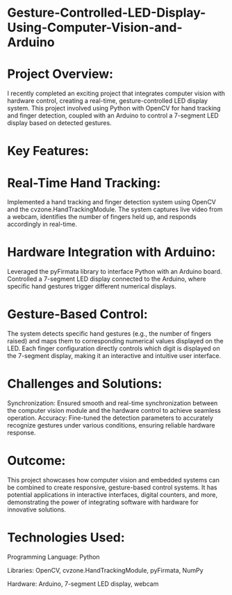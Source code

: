 # Gesture-Controlled-LED-Display-Using-Computer-Vision-and-Arduino

# Project Overview:

I recently completed an exciting project that integrates computer vision with hardware control, creating a real-time, gesture-controlled LED display system. This project involved using Python with OpenCV for hand tracking and finger detection, coupled with an Arduino to control a 7-segment LED display based on detected gestures.

#  Key Features:

# Real-Time Hand Tracking:

Implemented a hand tracking and finger detection system using OpenCV and the cvzone.HandTrackingModule.
The system captures live video from a webcam, identifies the number of fingers held up, and responds accordingly in real-time.

# Hardware Integration with Arduino:

Leveraged the pyFirmata library to interface Python with an Arduino board.
Controlled a 7-segment LED display connected to the Arduino, where specific hand gestures trigger different numerical displays.

# Gesture-Based Control:

The system detects specific hand gestures (e.g., the number of fingers raised) and maps them to corresponding numerical values displayed on the LED.
Each finger configuration directly controls which digit is displayed on the 7-segment display, making it an interactive and intuitive user interface.

# Challenges and Solutions:

Synchronization: Ensured smooth and real-time synchronization between the computer vision module and the hardware control to achieve seamless operation.
Accuracy: Fine-tuned the detection parameters to accurately recognize gestures under various conditions, ensuring reliable hardware response.

# Outcome:

This project showcases how computer vision and embedded systems can be combined to create responsive, gesture-based control systems. It has potential applications in interactive interfaces, digital counters, and more, demonstrating the power of integrating software with hardware for innovative solutions.

# Technologies Used:

Programming Language: Python

Libraries: OpenCV, cvzone.HandTrackingModule, pyFirmata, NumPy

Hardware: Arduino, 7-segment LED display, webcam
